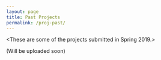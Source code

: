 ```yaml
---
layout: page
title: Past Projects
permalink: /proj-past/
---
```

<These are some of the projects submitted in Spring 2019.>

(Will be uploaded soon)
